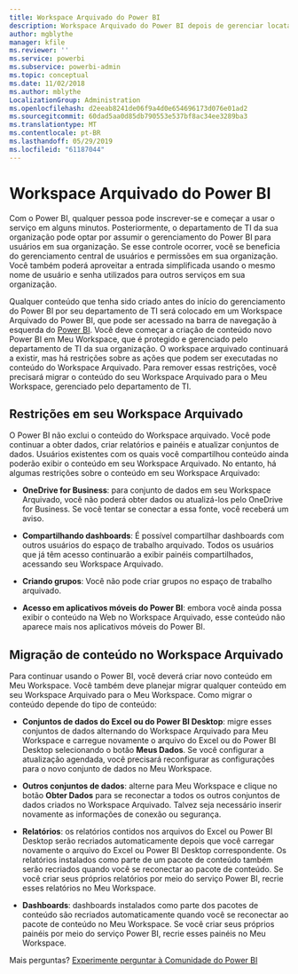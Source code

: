```yaml
---
title: Workspace Arquivado do Power BI
description: Workspace Arquivado do Power BI depois de gerenciar locatários do Office 365
author: mgblythe
manager: kfile
ms.reviewer: ''
ms.service: powerbi
ms.subservice: powerbi-admin
ms.topic: conceptual
ms.date: 11/02/2018
ms.author: mblythe
LocalizationGroup: Administration
ms.openlocfilehash: d2eeab8241de06f9a4d0e654696173d076e01ad2
ms.sourcegitcommit: 60dad5aa0d85db790553e537bf8ac34ee3289ba3
ms.translationtype: MT
ms.contentlocale: pt-BR
ms.lasthandoff: 05/29/2019
ms.locfileid: "61187044"
---
```

# <a name="power-bi-archived-workspace"></a>Workspace Arquivado do Power BI

Com o Power BI, qualquer pessoa pode inscrever-se e começar a usar o serviço em alguns minutos.  Posteriormente, o departamento de TI da sua organização pode optar por assumir o gerenciamento do Power BI para usuários em sua organização.  Se esse controle ocorrer, você se beneficia do gerenciamento central de usuários e permissões em sua organização. Você também poderá aproveitar a entrada simplificada usando o mesmo nome de usuário e senha utilizados para outros serviços em sua organização.

Qualquer conteúdo que tenha sido criado antes do início do gerenciamento do Power BI por seu departamento de TI será colocado em um Workspace Arquivado do Power BI, que pode ser acessado na barra de navegação à esquerda do [Power BI](https://app.powerbi.com). Você deve começar a criação de conteúdo novo Power BI em Meu Workspace, que é protegido e gerenciado pelo departamento de TI da sua organização.  O workspace arquivado continuará a existir, mas há restrições sobre as ações que podem ser executadas no conteúdo do Workspace Arquivado.  Para remover essas restrições, você precisará migrar o conteúdo do seu Workspace Arquivado para o Meu Workspace, gerenciado pelo departamento de TI.

## <a name="restrictions-in-your-archived-workspace"></a>Restrições em seu Workspace Arquivado

O Power BI não exclui o conteúdo do Workspace arquivado. Você pode continuar a obter dados, criar relatórios e painéis e atualizar conjuntos de dados. Usuários existentes com os quais você compartilhou conteúdo ainda poderão exibir o conteúdo em seu Workspace Arquivado. No entanto, há algumas restrições sobre o conteúdo em seu Workspace Arquivado:

* **OneDrive for Business**: para conjunto de dados em seu Workspace Arquivado, você não poderá obter dados ou atualizá-los pelo OneDrive for Business.  Se você tentar se conectar a essa fonte, você receberá um aviso.

* **Compartilhando dashboards**: É possível compartilhar dashboards com outros usuários do espaço de trabalho arquivado.  Todos os usuários que já têm acesso continuarão a exibir painéis compartilhados, acessando seu Workspace Arquivado.

* **Criando grupos**: Você não pode criar grupos no espaço de trabalho arquivado.

* **Acesso em aplicativos móveis do Power BI**: embora você ainda possa exibir o conteúdo na Web no Workspace Arquivado, esse conteúdo não aparece mais nos aplicativos móveis do Power BI.

## <a name="migrating-content-in-your-archived-workspace"></a>Migração de conteúdo no Workspace Arquivado

Para continuar usando o Power BI, você deverá criar novo conteúdo em Meu Workspace. Você também deve planejar migrar qualquer conteúdo em seu Workspace Arquivado para o Meu Workspace.  Como migrar o conteúdo depende do tipo de conteúdo:

* **Conjuntos de dados do Excel ou do Power BI Desktop**: migre esses conjuntos de dados alternando do Workspace Arquivado para Meu Workspace e carregue novamente o arquivo do Excel ou do Power BI Desktop selecionando o botão **Meus Dados**.  Se você configurar a atualização agendada, você precisará reconfigurar as configurações para o novo conjunto de dados no Meu Workspace.

* **Outros conjuntos de dados**: alterne para Meu Workspace e clique no botão **Obter Dados** para se reconectar a todos os outros conjuntos de dados criados no Workspace Arquivado.  Talvez seja necessário inserir novamente as informações de conexão ou segurança.

* **Relatórios**: os relatórios contidos nos arquivos do Excel ou Power BI Desktop serão recriados automaticamente depois que você carregar novamente o arquivo do Excel ou Power BI Desktop correspondente. Os relatórios instalados como parte de um pacote de conteúdo também serão recriados quando você se reconectar ao pacote de conteúdo. Se você criar seus próprios relatórios por meio do serviço Power BI, recrie esses relatórios no Meu Workspace.

* **Dashboards**: dashboards instalados como parte dos pacotes de conteúdo são recriados automaticamente quando você se reconectar ao pacote de conteúdo no Meu Workspace. Se você criar seus próprios painéis por meio do serviço Power BI, recrie esses painéis no Meu Workspace.

Mais perguntas? [Experimente perguntar à Comunidade do Power BI](http://community.powerbi.com/)

